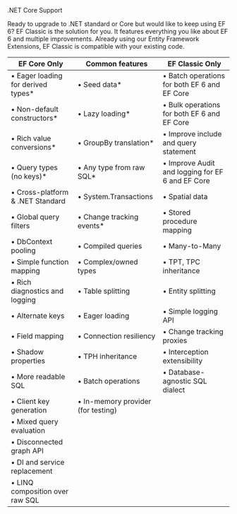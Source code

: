 .NET Core Support

Ready to upgrade to .NET standard or Core but would like to keep using EF 6? EF Classic is the solution for you. 
It features everything you like about EF 6 and multiple improvements.
Already using our Entity Framework Extensions, EF Classic is compatible with your existing code.


|EF Core Only| Common features | EF Classic Only|
|---|---|---|
|• Eager loading for derived types*|• Seed data*|• Batch operations for both EF 6 and EF Core|
|•	Non-default constructors*|•	Lazy loading*|•	Bulk operations for both EF 6 and EF Core|
|•	Rich value conversions*|•	GroupBy translation*|•	Improve include and query statement|
|•	Query types (no keys)*|•	Any type from raw SQL*|•	Improve Audit and logging for EF 6 and EF Core|
|•	Cross-platform & .NET Standard|•	System.Transactions|•	Spatial data|
|•	Global query filters|•	Change tracking events*|•	Stored procedure mapping|
|•	DbContext pooling|•	Compiled queries|•	Many-to-Many|
|•	Simple function mapping|•	Complex/owned types|•	TPT, TPC inheritance|
|•	Rich diagnostics and logging|•	Table splitting|•	Entity splitting|
|•	Alternate keys|•	Eager loading|•	Simple logging API|
|•	Field mapping|•	Connection resiliency|•	Change tracking proxies|
|•	Shadow properties|•	TPH inheritance|•	Interception extensibility|
|•	More readable SQL|•	Batch operations|•	Database-agnostic SQL dialect|
|•	Client key generation|•	In-memory provider (for testing)||
|•	Mixed query evaluation||
|•	Disconnected graph API||
|•	DI and service replacement||
|•	LINQ composition over raw SQL||

